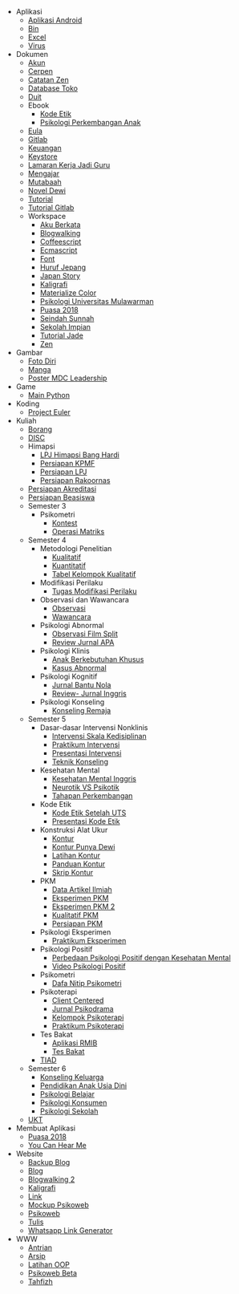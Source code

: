 - Aplikasi
    - [Aplikasi Android]()
    - [Bin]()
    - [Excel]()
    - [Virus]()
- Dokumen
    - [Akun](https://github.com/amazing-guardian/akun)
    - [Cerpen](https://github.com/amazing-guardian/cerpen)
    - [Catatan Zen](https://github.com/amazing-guardian/catatan-zen)
    - [Database Toko]()
    - [Duit]()
    - Ebook
        - [Kode Etik]()
        - [Psikologi Perkembangan Anak]()
    - [Eula]()
    - [Gitlab]()
    - [Keuangan]()
    - [Keystore]()
    - [Lamaran Kerja Jadi Guru]()
    - [Mengajar]()
    - [Mutabaah]()
    - [Novel Dewi]()
    - [Tutorial]()
    - [Tutorial Gitlab]()
    - Workspace
        - [Aku Berkata]()
        - [Blogwalking]()
        - [Coffeescript]()
        - [Ecmascript]()
        - [Font]()
        - [Huruf Jepang]()
        - [Japan Story]()
        - [Kaligrafi]()
        - [Materialize Color]()
        - [Psikologi Universitas Mulawarman]()
        - [Puasa 2018]()
        - [Seindah Sunnah]()
        - [Sekolah Impian]()
        - [Tutorial Jade]()
        - [Zen]()
- Gambar
    - [Foto Diri]()
    - [Manga]()
    - [Poster MDC Leadership]()
- Game
    - [Main Python]()
- Koding
    - [Project Euler]()
- Kuliah
    - [Borang](https://github.com/amazing-guardian/borang)
    - [DISC]()
    - Himapsi
        - [LPJ Himapsi Bang Hardi]()
        - [Persiapan KPMF]()
        - [Persiapan LPJ]()
        - [Persiapan Rakoornas]()
    - [Persiapan Akreditasi]()
    - [Persiapan Beasiswa]()
    - Semester 3
        - Psikometri
            - [Kontest]()
            - [Operasi Matriks]()
    - Semester 4
        - Metodologi Penelitian
            - [Kualitatif]()
            - [Kuantitatif]()
            - [Tabel Kelompok Kualitatif]()
        - Modifikasi Perilaku
            - [Tugas Modifikasi Perilaku]()
        - Observasi dan Wawancara
            - [Observasi]()
            - [Wawancara]()
        - Psikologi Abnormal
            - [Observasi Film Split]()
            - [Review Jurnal APA]()
        - Psikologi Klinis
            - [Anak Berkebutuhan Khusus]()
            - [Kasus Abnormal]()
        - Psikologi Kognitif
            - [Jurnal Bantu Nola]()
            - [Review- Jurnal Inggris]()
        - Psikologi Konseling
            - [Konseling Remaja]()
    - Semester 5
        - Dasar-dasar Intervensi Nonklinis
            - [Intervensi Skala Kedisiplinan]()
            - [Praktikum Intervensi]()
            - [Presentasi Intervensi]()
            - [Teknik Konseling]()
        - Kesehatan Mental
            - [Kesehatan Mental Inggris]()
            - [Neurotik VS Psikotik]()
            - [Tahapan Perkembangan]()
        - Kode Etik
            - [Kode Etik Setelah UTS]()
            - [Presentasi Kode Etik]()
        - Konstruksi Alat Ukur
            - [Kontur]()
            - [Kontur Punya Dewi]()
            - [Latihan Kontur]()
            - [Panduan Kontur]()
            - [Skrip Kontur]()
        - PKM
            - [Data Artikel Ilmiah]()
            - [Eksperimen PKM]()
            - [Eksperimen PKM 2]()
            - [Kualitatif PKM]()
            - [Persiapan PKM]()
        - Psikologi Eksperimen
            - [Praktikum Eksperimen]()
        - Psikologi Positif
            - [Perbedaan Psikologi Positif dengan Kesehatan Mental]()
            - [Video Psikologi Positif]()
        - Psikometri
            - [Dafa Nitip Psikometri]()
        - Psikoterapi
            - [Client Centered]()
            - [Jurnal Psikodrama]()
            - [Kelompok Psikoterapi]()
            - [Praktikum Psikoterapi]()
        - Tes Bakat
            - [Aplikasi RMIB]()
            - [Tes Bakat]()
        - [TIAD]()
	- Semester 6
        - [Konseling Keluarga]()
        - [Pendidikan Anak Usia Dini]()
        - [Psikologi Belajar]()
        - [Psikologi Konsumen]()
        - [Psikologi Sekolah]()
    - [UKT]()
- Membuat Aplikasi
    - [Puasa 2018]()
	- [You Can Hear Me]()
- Website
    - [Backup Blog]()
    - [Blog]()
    - [Blogwalking 2]()
    - [Kaligrafi]()
    - [Link]()
    - [Mockup Psikoweb]()
    - [Psikoweb]()
    - [Tulis]()
    - [Whatsapp Link Generator]()
- WWW
    - [Antrian]()
    - [Arsip]()
    - [Latihan OOP]()
    - [Psikoweb Beta]()
    - [Tahfizh]()